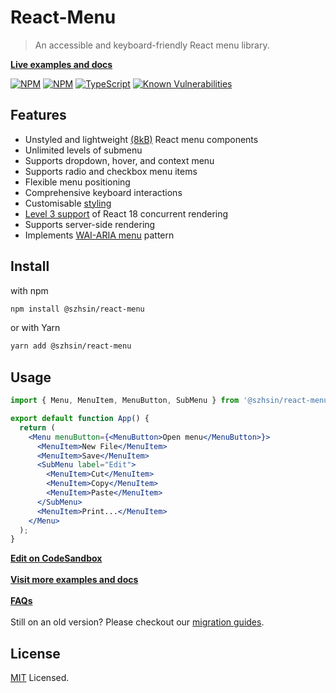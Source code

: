 # React-Menu

> An accessible and keyboard-friendly React menu library.

**[Live examples and docs](https://szhsin.github.io/react-menu/)**

[![NPM](https://img.shields.io/npm/v/@szhsin/react-menu.svg)](https://www.npmjs.com/package/@szhsin/react-menu)
[![NPM](https://img.shields.io/npm/dm/@szhsin/react-menu)](https://www.npmjs.com/package/@szhsin/react-menu)
[![TypeScript](https://img.shields.io/badge/TypeScript-.d.ts-blue.svg)](https://github.com/szhsin/react-menu/blob/master/types/index.d.ts)
[![Known Vulnerabilities](https://snyk.io/test/github/szhsin/react-menu/badge.svg)](https://snyk.io/test/github/szhsin/react-menu)

## Features

- Unstyled and lightweight [(8kB)](https://bundlephobia.com/package/@szhsin/react-menu) React menu components
- Unlimited levels of submenu
- Supports dropdown, hover, and context menu
- Supports radio and checkbox menu items
- Flexible menu positioning
- Comprehensive keyboard interactions
- Customisable [styling](https://szhsin.github.io/react-menu/#styling)
- [Level 3 support](https://github.com/reactwg/react-18/discussions/70) of React 18 concurrent rendering
- Supports server-side rendering
- Implements [WAI-ARIA menu](https://www.w3.org/WAI/ARIA/apg/patterns/menu/) pattern

## Install

with npm

```bash
npm install @szhsin/react-menu
```

or with Yarn

```bash
yarn add @szhsin/react-menu
```

## Usage

```jsx
import { Menu, MenuItem, MenuButton, SubMenu } from '@szhsin/react-menu';

export default function App() {
  return (
    <Menu menuButton={<MenuButton>Open menu</MenuButton>}>
      <MenuItem>New File</MenuItem>
      <MenuItem>Save</MenuItem>
      <SubMenu label="Edit">
        <MenuItem>Cut</MenuItem>
        <MenuItem>Copy</MenuItem>
        <MenuItem>Paste</MenuItem>
      </SubMenu>
      <MenuItem>Print...</MenuItem>
    </Menu>
  );
}
```

**[Edit on CodeSandbox](https://codesandbox.io/s/react-menu-starter-3ez3c)**<br><br>
**[Visit more examples and docs](https://szhsin.github.io/react-menu/)**<br><br>
**[FAQs](docs/FAQs.md)**<br><br>
Still on an old version? Please checkout our [migration guides](docs/migration/index.md).

## License

[MIT](https://github.com/szhsin/react-menu/blob/master/LICENSE) Licensed.
